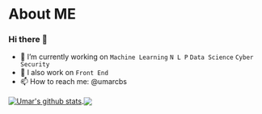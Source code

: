 # About ME

### Hi there 👋

- 🔭 I’m currently working on `Machine Learning` `N L P` `Data Science` `Cyber Security` 
- 🌱 I also work on `Front End`
- 📫 How to reach me: @umarcbs

<a href="https://github.com/umarcbs/ReadME">
  <img align="center" src="https://github-readme-stats.vercel.app/api?username=umarcbs&show_icons=true&theme=radical&include_all_commits=true)" alt="Umar's github stats" />
</a>
<a href="https://github.com/umarcbs/ReadME">
  <img align="center" src="https://github-readme-stats.vercel.app/api/top-langs/?username=umarcbs&show_icons=true&layout=compact&bg_color:black"](https://github.com/umarcbs/github-readme-stats" />
</a>
